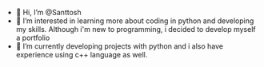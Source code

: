 - 👋 Hi, I’m @Santtosh
- 👀 I’m interested in learning more about coding in python and developing my skills. Although i'm new to programming, i decided to develop myself a portfolio
- 🌱 I’m currently developing projects with python and i also have experience using c++ language as well.

<!---
Santtosh19/Santtosh19 is a ✨ special ✨ repository because its `README.md` (this file) appears on your GitHub profile.
You can click the Preview link to take a look at your changes.
--->
